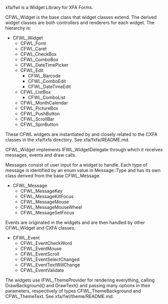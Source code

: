 xfa/fwl is a Widget Library for XFA Forms.

CFWL_Widget is the base class that widget classes extend. The derived widget
classes are both controllers and renderers for each widget. The hierarchy is:

* CFWL_Widget
    * CFWL_Form
    * CFWL_Caret
    * CFWL_CheckBox
    * CFWL_ComboBox
    * CFWL_DateTimePicker
    * CFWL_Edit
        * CFWL_Barcode
        * CFWL_ComboEdit
        * CFWL_DateTimeEdit
    * CFWL_ListBox
        * CFWL_ComboList
    * CFWL_MonthCalendar
    * CFWL_PictureBox
    * CFWL_PushButton
    * CFWL_ScrollBar
    * CFWL_SpinButton

These CFWL widgets are instantiated by and closely related to the CXFA classes
in the xfa/fxfa directory. See xfa/fxfa/README.md.

CFWL_Widget implements IFWL_WidgetDelegate through which it receives messages,
events and draw calls.

Messages consist of user input for a widget to handle. Each type of message is
identified by an enum value in Message::Type and has its own class derived from
the base CFWL_Message.

* CFWL_Message
    * CFWL_MessageKey
    * CFWL_MessageKillFocus
    * CFWL_MessageMouse
    * CFWL_MessageMouseWheel
    * CFWL_MessageSetFocus

Events are originated in the widgets and are then handled by other CFWL_Widget
and CXFA classes.

* CFWL_Event
    * CFWL_EventCheckWord
    * CFWL_EventMouse
    * CFWL_EventScroll
    * CFWL_EventSelectChanged
    * CFWL_EventTextWillChange
    * CFWL_EventValidate

The widgets use IFWL_ThemeProvider for rendering everything, calling
DrawBackground() and DrawText() and passing many options in their parameters,
respectively of types CFWL_ThemeBackground and CFWL_ThemeText. See
xfa/fwl/theme/README.md.

